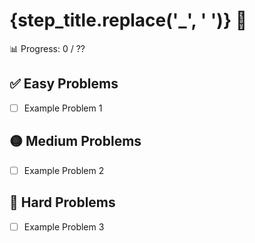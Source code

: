 # {step_title.replace('_', ' ')} 🚀

📊 Progress: 0 / ??

## ✅ Easy Problems
- [ ] Example Problem 1

## 🟡 Medium Problems
- [ ] Example Problem 2

## 🔴 Hard Problems
- [ ] Example Problem 3
